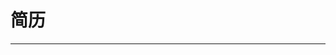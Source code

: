 # 简历

----

<pdf src="../../static/resume.pdf"></pdf>
<script>
  import pdf from 'vue-pdf'
  export default {
    components: { pdf }
  }
</script>